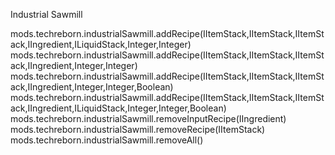 Industrial Sawmill

mods.techreborn.industrialSawmill.addRecipe(IItemStack,IItemStack,IItemStack,IIngredient,ILiquidStack,Integer,Integer)
mods.techreborn.industrialSawmill.addRecipe(IItemStack,IItemStack,IItemStack,IIngredient,Integer,Integer)
mods.techreborn.industrialSawmill.addRecipe(IItemStack,IItemStack,IItemStack,IIngredient,Integer,Integer,Boolean)
mods.techreborn.industrialSawmill.addRecipe(IItemStack,IItemStack,IItemStack,IIngredient,ILiquidStack,Integer,Integer,Boolean)
mods.techreborn.industrialSawmill.removeInputRecipe(IIngredient)
mods.techreborn.industrialSawmill.removeRecipe(IItemStack)
mods.techreborn.industrialSawmill.removeAll()
